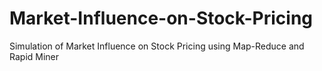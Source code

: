 Market-Influence-on-Stock-Pricing
=================================

Simulation of Market Influence on Stock Pricing using Map-Reduce and Rapid Miner

